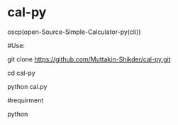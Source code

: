 # cal-py
oscp(open-Source-Simple-Calculator-py(cli))

#Use:

git clone https://github.com/Muttakin-Shikder/cal-py.git

cd cal-py

python cal.py

#requirment

python
